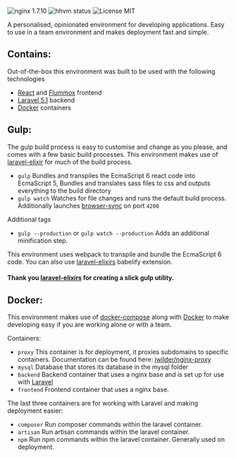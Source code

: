 ![nginx 1.7.10](https://img.shields.io/badge/nginx-v1.7.10-brightgreen.svg) ![hhvm status](https://img.shields.io/badge/hhvm-beta-orange.svg) ![License MIT](https://img.shields.io/dub/l/vibe-d.svg)

A personalised, opinionated environment for developing applications. Easy to use in a team environment and makes deployment fast and simple.

## Contains:

Out-of-the-box this environment was built to be used with the following technologies

+ [React](http://facebook.github.io/react/) and [Flummox](http://acdlite.github.io/flummox) frontend
+ [Laravel 5.1](http://laravel.com/) backend
+ [Docker](https://www.docker.com/) containers

## Gulp:

The gulp build process is easy to customise and change as you please, and comes with a few basic build processes. This environment makes use of [laravel-elixir](http://laravel.com/docs/5.1/elixir)
for much of the build process.

+ `gulp` Bundles and transpiles the EcmaScript 6 react code into EcmaScript 5, Bundles and translates sass files to css and outputs everything to the build directory
+ `gulp watch` Watches for file changes and runs the default build process. Additionally launches [browser-sync](http://www.browsersync.io/) on port `4200`

Additional tags

+ `gulp --production` or `gulp watch --production` Adds an additional minification step.

This environment uses webpack to transpile and bundle the EcmaScript 6 code. You can also use [laravel-elixirs](http://laravel.com/docs/5.1/elixir) babelify extension.

#### Thank you [laravel-elixirs](http://laravel.com/docs/5.1/elixir) for creating a slick gulp utility.

## Docker:

This environment makes use of [docker-compose](https://docs.docker.com/compose/) along with [Docker](https://www.docker.com/) to make developing easy if you are working alone or with a team.

Containers:
+ `proxy` This container is for deployment, it proxies subdomains to specific containers. Documentation can be found here: [jwilder/nginx-proxy](https://github.com/jwilder/nginx-proxy)
+ `mysql` Database that stores its database in the mysql folder
+ `backend` Backend container that uses a nginx base and is set up for use with [Laravel](http://laravel.com/)
+ `frontend` Frontend container that uses a nginx base.

The last three containers are for working with Laravel and making deployment easier:
+ `composer` Run composer commands within the laravel container.
+ `artisan` Run artisan commands within the laravel container.
+ `npm` Run npm commands within the laravel container. Generally used on deployment.